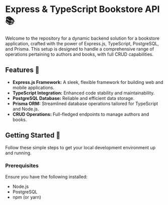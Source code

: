 # Express & TypeScript Bookstore API 📚

Welcome to the repository for a dynamic backend solution for a bookstore application, crafted with the power of Express.js, TypeScript, PostgreSQL, and Prisma. This setup is designed to handle a comprehensive range of operations pertaining to authors and books, with full CRUD capabilities.

## Features 🌟

- **Express.js Framework:** A sleek, flexible framework for building web and mobile applications.
- **TypeScript Integration:** Enhanced code stability and maintainability.
- **PostgreSQL Database:** Reliable and efficient data storage.
- **Prisma ORM:** Streamlined database operations tailored for TypeScript and Node.js.
- **CRUD Operations:** Full-fledged endpoints to manage authors and books.

## Getting Started 🚀

Follow these simple steps to get your local development environment up and running.

### Prerequisites

Ensure you have the following installed:

- Node.js
- PostgreSQL
- npm (or yarn)
